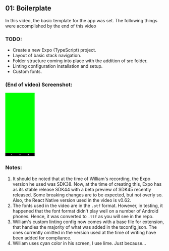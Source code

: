 ## 01: Boilerplate

In this video, the basic template for the app was set. The following things were accomplished by the end of this video

### TODO:
- Create a new Expo (TypeScript) project.
- Layout of basic stack navigation.
- Folder structure coming into place with the addition of src folder.
- Linting configuration installation and setup.
- Custom fonts.

### (End of video) Screenshot:

<img src="https://github.com/firstChairCoder/React-Native-Gestures-and-Animations/blob/01_boilerplate/_static/01_boilerplate.png" height="200" />

### Notes:
1. It should be noted that at the time of William's recording, the Expo version he used was SDK38. Now, at the time of creating this, Expo has as its stable release SDK44 with a beta preview of SDK45 recently released. Some breaking changes are to be expected, but not overly so. Also, the React Native version used in the video is v0.62.
3. The fonts used in the video are in the `.otf` format. However, in testing, it happened that the font format didn't play well on a number of Android phones. Hence, it was converted to `.ttf` as you will see in the repo.
4. William's custom linting config now comes with a base file for extension, that handles the majority of what was added in the tsconfig.json. The ones currently omitted in the version used at the time of writing have been added for compliance.
5. William uses cyan color in his screen, I use lime. Just because...
